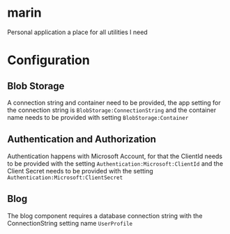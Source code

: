 # marin
Personal application a place for all utilities I need

# Configuration
## Blob Storage
A connection string and container need to be provided, the app setting for the connection string is `BlobStorage:ConnectionString` and the container name needs to be provided with setting `BlobStorage:Container`
## Authentication and Authorization
Authentication happens with Microsoft Account, for that the ClientId needs to be provided with the setting `Authentication:Microsoft:ClientId` and the Client Secret needs to be provided with the setting `Authentication:Microsoft:ClientSecret`
## Blog
The blog component requires a database connection string with the ConnectionString setting name `UserProfile`
